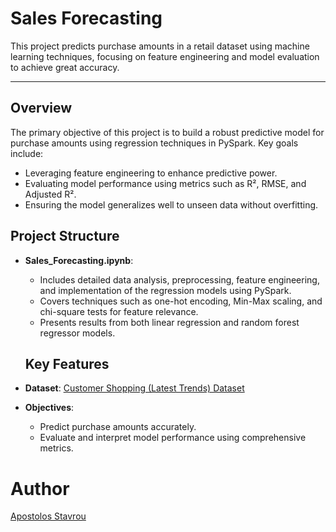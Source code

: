# **Sales Forecasting**

This project predicts purchase amounts in a retail dataset using machine learning techniques, focusing on feature engineering and model evaluation to achieve great accuracy.

---

## **Overview**

The primary objective of this project is to build a robust predictive model for purchase amounts using regression techniques in PySpark. Key goals include:
- Leveraging feature engineering to enhance predictive power.
- Evaluating model performance using metrics such as R², RMSE, and Adjusted R².
- Ensuring the model generalizes well to unseen data without overfitting.

## **Project Structure**

- **Sales_Forecasting.ipynb**:
  - Includes detailed data analysis, preprocessing, feature engineering, and implementation of the regression models using PySpark.
  - Covers techniques such as one-hot encoding, Min-Max scaling, and chi-square tests for feature relevance.
  - Presents results from both linear regression and random forest regressor models.
 
  ## **Key Features**

- **Dataset**: [Customer Shopping (Latest Trends) Dataset](https://www.kaggle.com/datasets/bhadramohit/customer-shopping-latest-trends-dataset/data)
- **Objectives**:
  - Predict purchase amounts accurately.
  - Evaluate and interpret model performance using comprehensive metrics.

# Author

[Apostolos Stavrou](https://www.linkedin.com/in/apostolos-stavrou-ds/)
